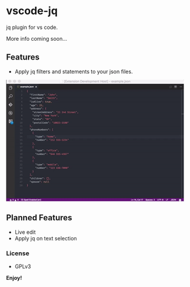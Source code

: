 # vscode-jq

jq plugin for vs code.

More info coming soon...

## Features
 - Apply jq filters and statements to your json files.

![in action](https://raw.githubusercontent.com/andricDu/vscode-jq/master/images/action.gif)


## Planned Features
 - Live edit
 - Apply jq on text selection

### License
 - GPLv3


**Enjoy!**